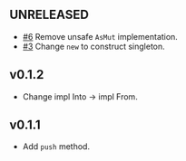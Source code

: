 ## UNRELEASED

- [#6](https://github.com/yihuang/non-empty-vec/pull/6) Remove unsafe `AsMut` implementation.
- [#3](https://github.com/yihuang/non-empty-vec/pull/3) Change `new` to construct singleton.

## v0.1.2

* Change impl Into -> impl From.

## v0.1.1

* Add `push` method.
